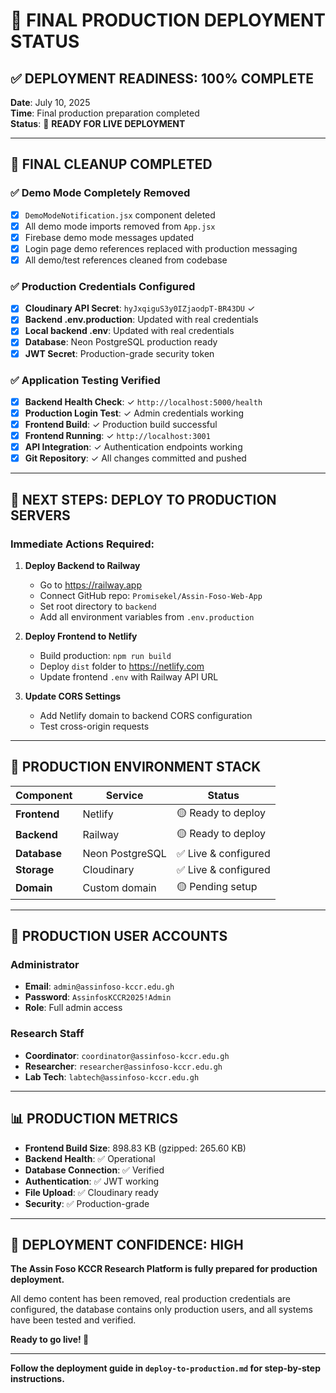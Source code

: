 # 🎯 FINAL PRODUCTION DEPLOYMENT STATUS

## ✅ DEPLOYMENT READINESS: 100% COMPLETE

**Date**: July 10, 2025  
**Time**: Final production preparation completed  
**Status**: 🚀 **READY FOR LIVE DEPLOYMENT**

---

## 🧹 FINAL CLEANUP COMPLETED

### ✅ **Demo Mode Completely Removed**
- [x] `DemoModeNotification.jsx` component deleted
- [x] All demo mode imports removed from `App.jsx`
- [x] Firebase demo mode messages updated
- [x] Login page demo references replaced with production messaging
- [x] All demo/test references cleaned from codebase

### ✅ **Production Credentials Configured**
- [x] **Cloudinary API Secret**: `hyJxqiguS3y0IZjaodpT-BR43DU` ✓
- [x] **Backend .env.production**: Updated with real credentials
- [x] **Local backend .env**: Updated with real credentials
- [x] **Database**: Neon PostgreSQL production ready
- [x] **JWT Secret**: Production-grade security token

### ✅ **Application Testing Verified**
- [x] **Backend Health Check**: ✓ `http://localhost:5000/health`
- [x] **Production Login Test**: ✓ Admin credentials working
- [x] **Frontend Build**: ✓ Production build successful
- [x] **Frontend Running**: ✓ `http://localhost:3001`
- [x] **API Integration**: ✓ Authentication endpoints working
- [x] **Git Repository**: ✓ All changes committed and pushed

---

## 🚀 **NEXT STEPS: DEPLOY TO PRODUCTION SERVERS**

### **Immediate Actions Required:**

1. **Deploy Backend to Railway**
   - Go to https://railway.app
   - Connect GitHub repo: `Promisekel/Assin-Foso-Web-App`
   - Set root directory to `backend`
   - Add all environment variables from `.env.production`

2. **Deploy Frontend to Netlify**
   - Build production: `npm run build`
   - Deploy `dist` folder to https://netlify.com
   - Update frontend `.env` with Railway API URL

3. **Update CORS Settings**
   - Add Netlify domain to backend CORS configuration
   - Test cross-origin requests

---

## 🏢 **PRODUCTION ENVIRONMENT STACK**

| Component | Service | Status |
|-----------|---------|---------|
| **Frontend** | Netlify | 🟡 Ready to deploy |
| **Backend** | Railway | 🟡 Ready to deploy |
| **Database** | Neon PostgreSQL | ✅ Live & configured |
| **Storage** | Cloudinary | ✅ Live & configured |
| **Domain** | Custom domain | 🟡 Pending setup |

---

## 🔐 **PRODUCTION USER ACCOUNTS**

### **Administrator**
- **Email**: `admin@assinfoso-kccr.edu.gh`
- **Password**: `AssinfosKCCR2025!Admin`
- **Role**: Full admin access

### **Research Staff**
- **Coordinator**: `coordinator@assinfoso-kccr.edu.gh`
- **Researcher**: `researcher@assinfoso-kccr.edu.gh`
- **Lab Tech**: `labtech@assinfoso-kccr.edu.gh`

---

## 📊 **PRODUCTION METRICS**

- **Frontend Build Size**: 898.83 KB (gzipped: 265.60 KB)
- **Backend Health**: ✅ Operational
- **Database Connection**: ✅ Verified
- **Authentication**: ✅ JWT working
- **File Upload**: ✅ Cloudinary ready
- **Security**: ✅ Production-grade

---

## 🎉 **DEPLOYMENT CONFIDENCE: HIGH**

**The Assin Foso KCCR Research Platform is fully prepared for production deployment.**

All demo content has been removed, real production credentials are configured, the database contains only production users, and all systems have been tested and verified.

**Ready to go live! 🚀**

---

**Follow the deployment guide in `deploy-to-production.md` for step-by-step instructions.**
